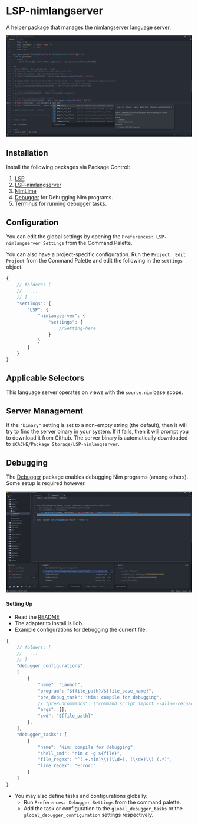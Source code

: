 # LSP-nimlangserver

A helper package that manages the [nimlangserver](https://github.com/nim-lang/langserver) language server.

![LSP Features](./images/LSP.png)

## Installation

Install the following packages via Package Control:
1. [LSP](https://packagecontrol.io/packages/LSP)
2. [LSP-nimlangserver](https://packagecontrol.io/packages/LSP-nimlangserver)
3. [NimLime](https://packagecontrol.io/packages/NimLime)
4. [Debugger](https://packagecontrol.io/packages/Debugger) for Debugging Nim programs.
5. [Terminus](https://packagecontrol.io/packages/Terminus) for running debugger tasks.

## Configuration

You can edit the global settings by opening the `Preferences: LSP-nimlangserver Settings` from the Command Palette.

You can also have a project-specific configuration. Run the `Project: Edit Project` from the Command Palette and edit the following in the `settings` object.

```js
{
    // folders: [
    //   ...
    // ]
    "settings": {
        "LSP": {
            "nimlangserver": {
                "settings": {
                    //Setting-here
                }
            }
        }
    }
}
```

## Applicable Selectors

This language server operates on views with the `source.nim` base scope.

## Server Management

If the `"binary"` setting is set to a non-empty string (the default), then it
will try to find the server binary in your system.
If it fails, then it will prompt you to download it from Github.
The server binary is automatically downloaded to `$CACHE/Package Storage/LSP-nimlangserver`.

## Debugging

The [Debugger](https://packagecontrol.io/packages/Debugger) package enables debugging Nim programs (among others). Some setup is required however.

![Debugger](./images/debugger.png)

#### Setting Up

* Read the [README](https://github.com/daveleroy/SublimeDebugger?tab=readme-ov-file#sublime-debugger)
* The adapter to install is lldb.
* Example configurations for debugging the current file:

```js
{
    // folders: [
    //   ...
    // ]
    "debugger_configurations":
    [
        {
            "name": "Launch",
            "program": "${file_path}/${file_base_name}",
            "pre_debug_task": "Nim: compile for debugging",
            // "preRunCommands": ["command script import --allow-reload \"<PATH_TO_NIM_INSTALLATION_DIR>/tools/debug/nimlldb.py\""] // improves values representation (but may be buggy).
            "args": [],
            "cwd": "${file_path}"
        },
    ],
    "debugger_tasks": [
        {
            "name": "Nim: compile for debugging",
            "shell_cmd": "nim c -g ${file}",
            "file_regex": "^(.+.nim)\\((\\d+), (\\d+)\\) (.*)",
            "line_regex": "Error:"
        }
    ]
}
```

* You may also define tasks and configurations globally:
    * Run `Preferences: Debugger Settings` from the command palette.
    * Add the task or configuration to the `global_debugger_tasks` or the `global_debugger_configuration` settings respectively.
